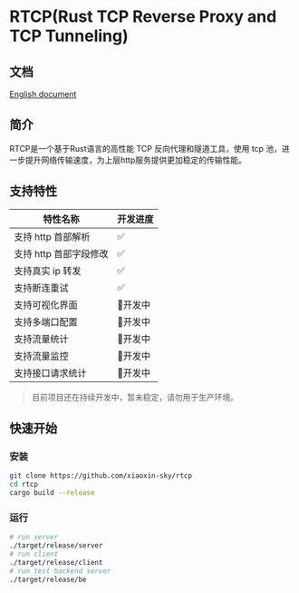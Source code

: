 # RTCP(Rust TCP Reverse Proxy and TCP Tunneling)

## 文档

[English document](./readme.md)

## 简介

RTCP是一个基于Rust语言的高性能 TCP 反向代理和隧道工具，使用 tcp 池，进一步提升网络传输速度，为上层http服务提供更加稳定的传输性能。

## 支持特性

|特性名称|开发进度|
|--------|-------|
| 支持 http 首部解析 | ✅ |
| 支持 http 首部字段修改 | ✅ |
| 支持真实 ip 转发 | ✅ |
| 支持断连重试 | ✅ |
| 支持可视化界面 | 🚧开发中 |
| 支持多端口配置 | 🚧开发中 |
| 支持流量统计 | 🚧开发中 |
| 支持流量监控 | 🚧开发中 |
| 支持接口请求统计 | 🚧开发中 |




> 目前项目还在持续开发中，暂未稳定，请勿用于生产环境。

## 快速开始

### 安装

```bash
git clone https://github.com/xiaoxin-sky/rtcp
cd rtcp
cargo build --release
```

### 运行

```bash
# run server
./target/release/server
# run client
./target/release/client 
# run test backend server
./target/release/be
```

